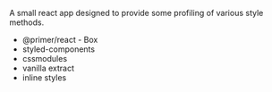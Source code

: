 A small react app designed to provide some profiling of various style methods.

- @primer/react - Box
- styled-components
- cssmodules
- vanilla extract
- inline styles